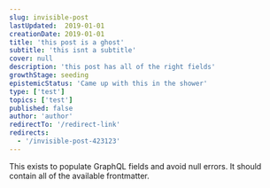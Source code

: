 ```yaml
---
slug: invisible-post
lastUpdated:  2019-01-01
creationDate: 2019-01-01
title: 'this post is a ghost'
subtitle: 'this isnt a subtitle'
cover: null
description: 'this post has all of the right fields'
growthStage: seeding
epistemicStatus: 'Came up with this in the shower'
type: ['test']
topics: ['test']
published: false
author: 'author'
redirectTo: '/redirect-link'
redirects:
  - '/invisible-post-423123'
---
```


This exists to populate GraphQL fields and avoid null errors. It should contain all of the available frontmatter.
